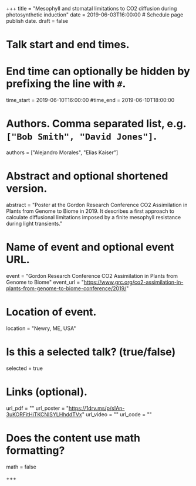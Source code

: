 +++
title = "Mesophyll and stomatal limitations to CO2 diffusion during photosynthetic induction"
date = 2019-06-03T16:00:00  # Schedule page publish date.
draft = false

# Talk start and end times.
#   End time can optionally be hidden by prefixing the line with `#`.
time_start = 2019-06-10T16:00:00
#time_end = 2019-06-10T18:00:00

# Authors. Comma separated list, e.g. `["Bob Smith", "David Jones"]`.
authors = ["Alejandro Morales", "Elias Kaiser"]

# Abstract and optional shortened version.
abstract = "Poster at the Gordon Research Conference CO2 Assimilation in Plants from Genome to Biome in 2019. It describes a first approach to calculate diffusional limitations imposed by a finite mesophyll resistance during light transients."

# Name of event and optional event URL.
event = "Gordon Research Conference CO2 Assimilation in Plants from Genome to Biome"
event_url = "https://www.grc.org/co2-assimilation-in-plants-from-genome-to-biome-conference/2019/"

# Location of event.
location = "Newry, ME, USA"

# Is this a selected talk? (true/false)
selected = true


# Links (optional).
url_pdf = ""
url_poster = "https://1drv.ms/p/s!An-3uKORFitHiTKCNISYLHhddTVx"
url_video = ""
url_code = ""

# Does the content use math formatting?
math = false

+++

